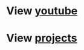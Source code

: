 
# View [youtube](https://bit.ly/smellychannel)

# View [projects](https://smellyburger.github.io/projects)
